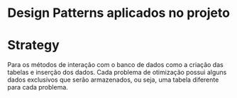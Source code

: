 # Design Patterns aplicados no projeto

# Strategy

Para os métodos de interação com o banco de dados como a criação das tabelas e
inserção dos dados. Cada problema de otimização possui alguns dados exclusivos
que serão armazenados, ou seja, uma tabela diferente para cada problema.
